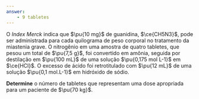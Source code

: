 ```yaml
---
answer:
    - 9 tabletes
---
```


O *Index Merck* indica que $\pu{10 mg}$ de guanidina, $\ce{CH5N3}$, pode ser administrada para cada quilograma de peso corporal no tratamento da miastenia grave. O nitrogênio em uma amostra de quatro tabletes, que pesou um total de $\pu{7,5 g}$, foi convertido em amônia, seguida por destilação em $\pu{100 mL}$ de uma solução $\pu{0,175 mol L-1}$ em $\ce{HCl}$. O excesso de ácido foi retrotitulado com $\pu{12 mL}$ de uma solução $\pu{0,1 mol.L-1}$ em hidróxido de sódio. 

**Determine** o número de tabletes que representam uma dose apropriada para um paciente de $\pu{70 kg}$.
